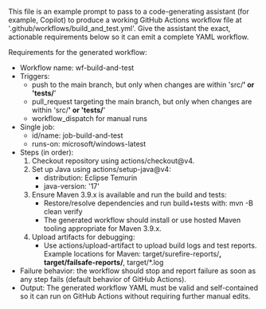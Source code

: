 This file is an example prompt to pass to a code-generating assistant (for example, Copilot) to produce a working GitHub Actions workflow file at '.github/workflows/build_and_test.yml'. Give the assistant the exact, actionable requirements below so it can emit a complete YAML workflow.

Requirements for the generated workflow:
- Workflow name: wf-build-and-test
- Triggers:
  - push to the main branch, but only when changes are within 'src/**' or 'tests/**'
  - pull_request targeting the main branch, but only when changes are within 'src/**' or 'tests/**'
  - workflow_dispatch for manual runs
- Single job:
  - id/name: job-build-and-test
  - runs-on: microsoft/windows-latest
- Steps (in order):
  1. Checkout repository using actions/checkout@v4.
  2. Set up Java using actions/setup-java@v4:
     - distribution: Eclipse Temurin
     - java-version: '17'
  3. Ensure Maven 3.9.x is available and run the build and tests:
     - Restore/resolve dependencies and run build+tests with: mvn -B clean verify
     - The generated workflow should install or use hosted Maven tooling appropriate for Maven 3.9.x.
  4. Upload artifacts for debugging:
     - Use actions/upload-artifact to upload build logs and test reports. Example locations for Maven: target/surefire-reports/**, target/failsafe-reports/**, target/*.log
- Failure behavior: the workflow should stop and report failure as soon as any step fails (default behavior of GitHub Actions).
- Output: The generated workflow YAML must be valid and self-contained so it can run on GitHub Actions without requiring further manual edits.




